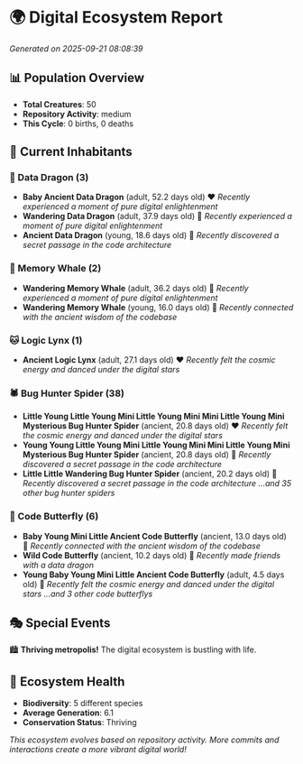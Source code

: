# 🌍 Digital Ecosystem Report
*Generated on 2025-09-21 08:08:39*

## 📊 Population Overview
- **Total Creatures**: 50
- **Repository Activity**: medium
- **This Cycle**: 0 births, 0 deaths

## 👥 Current Inhabitants

### 🐉 Data Dragon (3)
- **Baby Ancient Data Dragon** (adult, 52.2 days old) ❤️
  *Recently experienced a moment of pure digital enlightenment*
- **Wandering Data Dragon** (adult, 37.9 days old) 💚
  *Recently experienced a moment of pure digital enlightenment*
- **Ancient Data Dragon** (young, 18.6 days old) 💚
  *Recently discovered a secret passage in the code architecture*

### 🐋 Memory Whale (2)
- **Wandering Memory Whale** (adult, 36.2 days old) 💚
  *Recently experienced a moment of pure digital enlightenment*
- **Wandering Memory Whale** (young, 16.0 days old) 💚
  *Recently connected with the ancient wisdom of the codebase*

### 🐱 Logic Lynx (1)
- **Ancient Logic Lynx** (adult, 27.1 days old) ❤️
  *Recently felt the cosmic energy and danced under the digital stars*

### 🕷️ Bug Hunter Spider (38)
- **Little Young Little Young Mini Little Young Mini Mini Little Young Mini Mysterious Bug Hunter Spider** (ancient, 20.8 days old) ❤️
  *Recently felt the cosmic energy and danced under the digital stars*
- **Young Young Little Young Mini Little Young Mini Mini Little Young Mini Mysterious Bug Hunter Spider** (ancient, 20.8 days old) 💛
  *Recently discovered a secret passage in the code architecture*
- **Little Little Wandering Bug Hunter Spider** (ancient, 20.2 days old) 💛
  *Recently discovered a secret passage in the code architecture*
  *...and 35 other bug hunter spiders*

### 🦋 Code Butterfly (6)
- **Baby Young Mini Little Ancient Code Butterfly** (ancient, 13.0 days old) 💛
  *Recently connected with the ancient wisdom of the codebase*
- **Wild Code Butterfly** (ancient, 10.2 days old) 💛
  *Recently made friends with a data dragon*
- **Young Baby Young Mini Little Ancient Code Butterfly** (adult, 4.5 days old) 💚
  *Recently felt the cosmic energy and danced under the digital stars*
  *...and 3 other code butterflys*

## 🎭 Special Events

🏙️ **Thriving metropolis!** The digital ecosystem is bustling with life.

## 🔬 Ecosystem Health
- **Biodiversity**: 5 different species
- **Average Generation**: 6.1
- **Conservation Status**: Thriving

*This ecosystem evolves based on repository activity. More commits and interactions create a more vibrant digital world!*